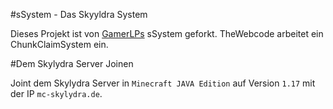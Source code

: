 #sSystem - Das Skyyldra System

Dieses Projekt ist von [GamerLPs](https://github.com/GamerLPs/sSystem) sSystem geforkt. TheWebcode arbeitet ein ChunkClaimSystem ein.

#Dem Skylydra Server Joinen

Joint dem Skylydra Server in ```Minecraft JAVA Edition``` auf Version ```1.17``` mit der IP ```mc-skylydra.de```.